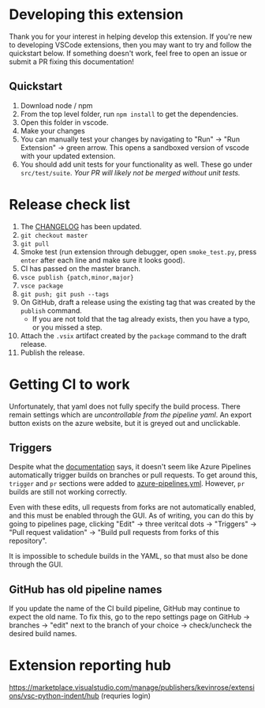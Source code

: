 # Developing this extension

Thank you for your interest in helping develop this extension. If you're new to developing VSCode extensions, then you may want to try and follow the quickstart below. If something doesn't work, feel free to open an issue or submit a PR fixing this documentation!

## Quickstart

1. Download node / npm
1. From the top level folder, run `npm install` to get the dependencies.
1. Open this folder in vscode.
1. Make your changes
1. You can manually test your changes by navigating to "Run" -> "Run Extension" -> green arrow. This opens a sandboxed version of vscode with your updated extension.
1. You should add unit tests for your functionality as well. These go under `src/test/suite`. *Your PR will likely not be merged without unit tests.*

# Release check list

1. The [CHANGELOG](./CHANGELOG.md) has been updated.
1. `git checkout master`
1. `git pull`
1. Smoke test (run extension through debugger, open `smoke_test.py`, press `enter` after each line and make sure it looks good).
1. CI has passed on the master branch.
1. `vsce publish {patch,minor,major}`
1. `vsce package`
1. `git push; git push --tags`
1. On GitHub, draft a release using the existing tag that was created by the `publish` command.
    * If you are not told that the tag already exists, then you have a typo, or you missed a step.
1. Attach the `.vsix` artifact created by the `package` command to the draft release.
1. Publish the release.

# Getting CI to work

Unfortunately, that yaml does not fully specify the build process. There remain settings
which are *uncontrollable from the pipeline yaml*. An export button exists on the azure website,
but it is greyed out and unclickable.

## Triggers

Despite what the [documentation](https://docs.microsoft.com/en-us/azure/devops/pipelines/yaml-schema?view=azure-devops&tabs=schema#triggers)
says, it doesn't seem like Azure Pipelines automatically trigger builds on branches or pull requests.
To get around this, `trigger` and `pr` sections were added to [azure-pipelines.yml](./azure-pipelines.yml).
However, `pr` builds are still not working correctly.

Even with these edits, ull requests from forks are not automatically enabled, and this must be enabled through the GUI.
As of writing, you can do this by going to pipelines page, clicking "Edit" ->
three veritcal dots -> "Triggers" -> "Pull request validation" ->
"Build pull requests from forks of this repository".

It is impossible to schedule builds in the YAML, so that must also be done through the GUI.

## GitHub has old pipeline names

If you update the name of the CI build pipeline, GitHub may continue to expect the old name.
To fix this, go to the repo settings page on GitHub -> branches -> "edit" next to the branch of your choice
-> check/uncheck the desired build names.

# Extension reporting hub

https://marketplace.visualstudio.com/manage/publishers/kevinrose/extensions/vsc-python-indent/hub (requries login)
